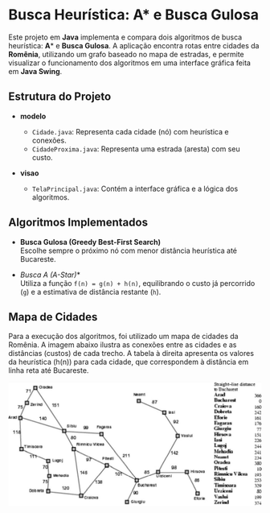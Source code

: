 # Busca Heurística: A* e Busca Gulosa  

Este projeto em **Java** implementa e compara dois algoritmos de busca heurística: **A*** e **Busca Gulosa**. A aplicação encontra rotas entre cidades da **Romênia**, utilizando um grafo baseado no mapa de estradas, e permite visualizar o funcionamento dos algoritmos em uma interface gráfica feita em **Java Swing**.  

## Estrutura do Projeto  
- **modelo**  
  - `Cidade.java`: Representa cada cidade (nó) com heurística e conexões.  
  - `CidadeProxima.java`: Representa uma estrada (aresta) com seu custo.  

- **visao**  
  - `TelaPrincipal.java`: Contém a interface gráfica e a lógica dos algoritmos.  

## Algoritmos Implementados  
- **Busca Gulosa (Greedy Best-First Search)**  
  Escolhe sempre o próximo nó com menor distância heurística até Bucareste.  

- **Busca A* (A-Star)**  
  Utiliza a função `f(n) = g(n) + h(n)`, equilibrando o custo já percorrido (`g`) e a estimativa de distância restante (`h`).  

## Mapa de Cidades  
Para a execução dos algoritmos, foi utilizado um mapa de cidades da Romênia. A imagem abaixo ilustra as conexões entre as cidades e as distâncias (custos) de cada trecho. A tabela à direita apresenta os valores da heurística (h(n)) para cada cidade, que correspondem à distância em linha reta até Bucareste.

![Mapa das Cidades](./mapa.jpg)  
